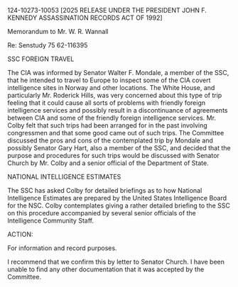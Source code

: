 124-10273-10053 [2025 RELEASE UNDER THE PRESIDENT JOHN F. KENNEDY ASSASSINATION RECORDS ACT OF 1992]

Memorandum to Mr. W. R. Wannall

Re: Senstudy 75
62-116395

SSC FOREIGN TRAVEL

The CIA was informed by Senator Walter F. Mondale, a member of the SSC, that he intended to travel to Europe to inspect some of the CIA covert intelligence sites in Norway and other locations. The White House, and particularly Mr. Roderick Hills, was very concerned about this type of trip feeling that it could cause all sorts of problems with friendly foreign intelligence services and possibly result in a discontinuance of agreements between CIA and some of the friendly foreign intelligence services. Mr. Colby felt that such trips had been arranged for in the past involving congressmen and that some good came out of such trips. The Committee discussed the pros and cons of the contemplated trip by Mondale and possibly Senator Gary Hart, also a member of the SSC, and decided that the purpose and procedures for such trips would be discussed with Senator Church by Mr. Colby and a senior official of the Department of State.

NATIONAL INTELLIGENCE ESTIMATES

The SSC has asked Colby for detailed briefings as to how National Intelligence Estimates are prepared by the United States Intelligence Board for the NSC. Colby contemplates giving a rather detailed briefing to the SSC on this procedure accompanied by several senior officials of the Intelligence Community Staff.

ACTION:

For information and record purposes.

I recommend that we confirm this by letter to Senator Church. I have been unable to find any other documentation that it was accepted by the Committee.
